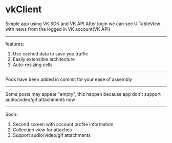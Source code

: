 # vkClient

Simple app using VK SDK and VK API
After login we can see UITableView with news from the logged in VK account(VK API)
***
features:
1) Use cached data to save you traffic
2) Easily extensible architecture
3) Auto-resizing cells 
***
Pods have been added in commit for your ease of assembly
***
Some posts may appear "empty", this happen because app don't support audio/video/gif attachments now
***
Soon: 
1) Second screen with account profile information
2) Collection view for attaches 
3) Support audio/video/gif attachments
